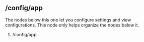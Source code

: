 ## /config/app

The nodes below this one let you configure settings and view configurations.
This node only helps organize the nodes below it.

  1. /config/app

